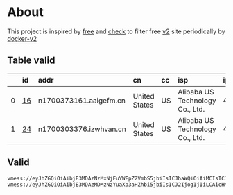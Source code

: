 
# About

This project is inspired by [free](https://github.com/freefq/free) and [check](https://github.com/yeahwu/check) to filter free [v2](https://github.com/v2fly/v2ray-core) site periodically by [docker-v2](https://hub.docker.com/r/v2ray/official)

    

## Table valid
|    | id                   | addr                   | cn            | cc   | isp                             | ip            | chatgpt          |
|---:|:---------------------|:-----------------------|:--------------|:-----|:--------------------------------|:--------------|:-----------------|
|  0 | [16](config/16.json) | n1700373161.aaigefm.cn | United States | US   | Alibaba US Technology Co., Ltd. | 47.76.168.135 | Yes (Region: US) |
|  1 | [24](config/24.json) | n1700303376.izwhvan.cn | United States | US   | Alibaba US Technology Co., Ltd. | 47.76.167.86  | Yes (Region: US) |

## Valid
```
vmess://eyJhZGQiOiAibjE3MDAzNzMxNjEuYWFpZ2VmbS5jbiIsICJhaWQiOiAiMCIsICJhbHBuIjogIiIsICJob3N0IjogIm4xNzAwMzczMTYxLmFhaWdlZm0uY24iLCAiaWQiOiAiYWM4OTdiMjItNThhZS00NDdkLWIzMjMtZjgzN2MxZDVlNzVmIiwgIm5ldCI6ICJ3cyIsICJwYXRoIjogIi8iLCAicG9ydCI6ICI0NDMiLCAicHMiOiAiZ2l0aHViLmNvbS9mcmVlZnEgLSBcdTk5OTlcdTZlMmZcdTk2M2ZcdTkxY2NcdTRlOTEgMTYiLCAic2N5IjogImF1dG8iLCAic25pIjogIm4xNzAwMzczMTYxLmFhaWdlZm0uY24iLCAidGxzIjogInRscyIsICJ0eXBlIjogIiIsICJ2IjogIjIifQ==
vmess://eyJhZGQiOiAibjE3MDAzMDMzNzYuaXp3aHZhbi5jbiIsICJ2IjogIjIiLCAicHMiOiAiZ2l0aHViLmNvbS9mcmVlZnEgLSBcdTk5OTlcdTZlMmZcdTk2M2ZcdTkxY2NcdTRlOTEgMjQiLCAicG9ydCI6IDQ0MywgImlkIjogImVlNjVjMzJkLWFmYzgtNGQ1NC1iOTFlLWIzMzQzNTRmYTVjMiIsICJhaWQiOiAiMCIsICJuZXQiOiAid3MiLCAidHlwZSI6ICIiLCAiaG9zdCI6ICJuMTcwMDMwMzM3Ni5pendodmFuLmNuIiwgInBhdGgiOiAiLyIsICJ0bHMiOiAidGxzIn0=
```

